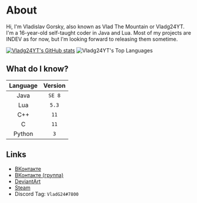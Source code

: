# About

Hi, I'm Vladislav Gorsky, also known as Vlad The Mountain or Vladg24YT. I'm a 16-year-old self-taught coder in Java and Lua. Most of my projects are INDEV as for now, but I'm looking forward to releasing them sometime.

[![Vladg24YT's GitHub stats](https://github-readme-stats.vercel.app/api?username=Vladg24YT&include_all_commits=true&show_icons=true&theme=gruvbox)](https://github.com/anuraghazra/github-readme-stats)
![Vladg24YT's Top Languages](https://github-readme-stats.vercel.app/api/top-langs/?username=Vladg24YT&layout=compact&langs_count=8&show_icons=true&theme=gruvbox)

## What do I know?
| Language | Version | 
| :---: | :---: |  
| Java | `SE 8` | 
| Lua | `5.3` |
| C++ | `11` |
| C | `11` |
| Python | `3` |

## Links
- [ВКонтакте](https://vk.com/vladg24yt)
- [ВКонтакте (группа)](https://vk.com/ru_vtm_app)
- [DeviantArt](https://www.deviantart.com/vladg24yt)
- [Steam](https://steamcommunity.com/id/vladg24yt)
- Discord Tag: `VladG24#7800`
